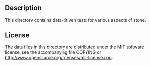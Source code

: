 Description
------------

This directory contains data-driven tests for various aspects of stone.

License
--------

The data files in this directory are distributed under the MIT software
license, see the accompanying file COPYING or
http://www.opensource.org/licenses/mit-license.php.

